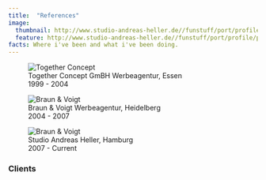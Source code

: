 ```yaml
---
title:  "References"
image:
  thumbnail: http://www.studio-andreas-heller.de//funstuff/port/profile/profile-thumb-04.png
  feature: http://www.studio-andreas-heller.de//funstuff/port/profile/profile-thumb-04.png
facts: Where i've been and what i've been doing.
---
```

<div class="skills">
    <figure  class="reference">
      <img src="{{ site.baseurl}}/assets/images/together.png" alt="Together Concept" class="img-responsive">
      <figcaption>Together Concept GmBH Werbeagentur, Essen<br>1999 - 2004</figcaption>
    </figure>

  <figure class="reference">
    <img src="{{ site.baseurl}}/assets/images/logos/bv_logo.svg" alt="Braun & Voigt" class="img-responsive">
    <figcaption>Braun & Voigt Werbeagentur, Heidelberg<br>2004 - 2007</figcaption>
  </figure>

  <figure class="reference">
    <img src="{{ site.baseurl}}/assets/images/sah.svg" alt="Braun & Voigt" class="img-responsive">
    <figcaption>Studio Andreas Heller, Hamburg<br>2007 - Current</figcaption>
  </figure>
</div>

<h3>Clients</h3>
<div class="row">
  <div class="col-xs-6">
  <figure class="client">
    <img src="{{ site.baseurl}}/assets/images/logos/stihl.svg"   alt="" class="img-responsive" >
  </figure>
  <figure class="client">
    <img src="{{ site.baseurl}}/assets/images/logos/zeiss.svg"   alt="" class="img-responsive" >
  </figure>
  <figure class="client">
    <img src="{{ site.baseurl}}/assets/images/logos/dah.svg"   alt="" class="img-responsive" >
  </figure>
  <figure class="client">
    <img src="{{ site.baseurl}}/assets/images/logos/hansemuseum.svg"  alt="" class="img-responsive" >
  </figure>
  <figure class="client">
    <img src="{{ site.baseurl}}/assets/images/logos/waelderhaus.svg"  alt="" class="img-responsive" >
  </figure>

  </div>
  <div class="col-xs-6">
  <figure class="client">
    <img src="{{ site.baseurl}}/assets/images/logos/kosmos.svg"  alt="" class="img-responsive" >
  </figure>
  <figure class="client">
    <img src="{{ site.baseurl}}/assets/images/logos/viking.svg"  alt="" class="img-responsive" >
  </figure>
  <figure class="client">
    <img src="{{ site.baseurl}}/assets/images/logos/liberty-hotel.svg"  alt="" class="img-responsive" >
  </figure>
  <figure class="client">
    <img src="{{ site.baseurl}}/assets/images/logos/wasserkunst.svg"  alt="" class="img-responsive" >
  </figure>

  </div>
